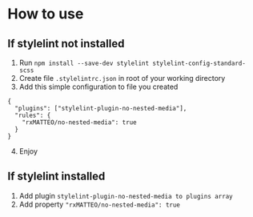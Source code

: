 # How to use

## If stylelint not installed
1. Run `npm install --save-dev stylelint stylelint-config-standard-scss`
2. Create file `.stylelintrc.json` in root of your working directory
3. Add this simple configuration to file you created
```
{
  "plugins": ["stylelint-plugin-no-nested-media"],
  "rules": {
    "rxMATTEO/no-nested-media": true
  }
}
```
4. Enjoy

## If stylelint installed

1. Add plugin `stylelint-plugin-no-nested-media to plugins array`
2. Add property `"rxMATTEO/no-nested-media": true`
